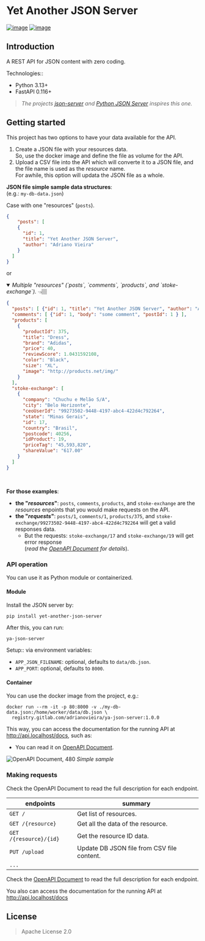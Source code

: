 # Yet Another JSON Server

[![image](https://gitlab.com/adrianovieira/ya-json-server/badges/main/pipeline.svg)](https://gitlab.com/adrianovieira/ya-json-server/-/pipelines)
[![image](https://gitlab.com/adrianovieira/ya-json-server/badges/main/coverage.svg?job=job::tests::api&key_text=coverage)](https://gitlab.com/adrianovieira/ya-json-server/-/jobs/artifacts/main/browse?job=job::tests::api)

## Introduction

A REST API for JSON content with zero coding.

Technologies::

- Python 3.13+
- FastAPI 0.116+

> _The projects [json-server](https://github.com/typicode/json-server) and_
_[Python JSON Server](https://github.com/ganmahmud/python-json-server) inspires this one._

## Getting started

This project has two options to have your data available for the API.  
1. Create a JSON file with your resources data.  
    So, use the docker image and define the file as volume for the API.
2. Upload a CSV file into the API which will converte it to a JSON file, and 
    the file name is used as the _resource_ name.  
  For awhile, this option will updata the JSON file as a whole.

**JSON file simple sample data structures**:  
(e.g.: `my-db-data.json`)  

Case with one "resources" (`posts`).  
```json
{
    "posts": [
    {
      "id": 1,
      "title": "Yet Another JSON Server",
      "author": "Adriano Vieira"
    }
  ]
}
```  
        
or

<details open>
<summary>
<i>Multiple "resources" (`posts`, `comments`, `products`, and `stoke-exchange`).</i>
👈🏽
</summary>

```json
{
  "posts": [ {"id": 1, "title": "Yet Another JSON Server", "author": "Adriano Vieira" } ],
  "comments": [ {"id": 1, "body": "some comment", "postId": 1 } ],
  "products": [
    {
      "productId": 375,
      "title": "Dress",
      "brand": "Adidas",
      "price": 40,
      "reviewScore": 1.0431592108,
      "color": "Black",
      "size": "XL",
      "image": "http://products.net/img/"
    }
  ],
  "stoke-exchange": [
    {
      "company": "Chuchu e Melão S/A",
      "city": "Belo Horizonte",
      "ceoUserId": "99273502-9448-4197-abc4-422d4c792264",
      "state": "Minas Gerais",
      "id": 17,
      "country": "Brasil",
      "postcode": 40256,
      "idProduct": 19,
      "priceTag": "45,593,820",
      "shareValue": "617.00"
    }
  ]
}
```
</details>

<br />

**For those examples**:
- **the "*resources*"**: `posts`, `comments`, `products`, and `stoke-exchange` are the
_resources_ enpoints that you would make requests on the API.
- **the "*requests*"**: `posts/1`, `comments/1`, `products/375`, and
`stoke-exchange/99273502-9448-4197-abc4-422d4c792264` will get a valid responses data.
  - But the requests: `stoke-exchange/17` and `stoke-exchange/19` will get error 
  response   
(_read the [OpenAPI Document](https://gitlab.com/adrianovieira/ya-json-server/-/blob/main/docs/openapi.json) for details_).

### API operation

You can use it as Python module or containerized.

#### Module

Install the JSON server by:

```
pip install yet-another-json-server
```

After this, you can run:

```
ya-json-server
```

Setup::
via environment variables:
- `APP_JSON_FILENAME`: optional, defaults to `data/db.json`.
- `APP_PORT`: optional, defaults to `8000`.

#### Container

You can use the docker image from the project, e.g.:

```shell
docker run --rm -it -p 80:8000 -v ./my-db-data.json:/home/worker/data/db.json \
  registry.gitlab.com/adrianovieira/ya-json-server:1.0.0
```

This way, you can access the documentation for the running API at
http://api.localhost/docs, such as:

- You can read it on [OpenAPI Document](https://gitlab.com/adrianovieira/ya-json-server/-/blob/main/docs/openapi.json).

![OpenAPI Document, 480](api.png)
*Simple sample*

### Making requests

Check the OpenAPI Document to read the full description for each endpoint.

| endpoints              | summary                                    |
| ---------------------- | ------------------------------------------ |
| `GET /`                | Get list of resources.                     |
| `GET /{resource}`      | Get all the data of the resource.          |
| `GET /{resource}/{id}` | Get the resource ID data.                  |
| `PUT /upload`          | Update DB JSON file from CSV file content. |
| `...`                  |

Check the
[OpenAPI Document](https://gitlab.com/adrianovieira/ya-json-server/-/blob/main/docs/openapi.json)
to read the full description for each endpoint.

You also can access the documentation for the running API at
http://api.localhost/docs

## License

> Apache License 2.0
